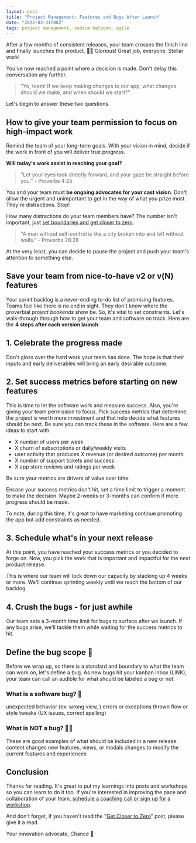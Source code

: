 ```yaml
---
layout: post
title: "Project Management: Features and Bugs After Launch"
date: "2022-03-31T08Z"
tags: project management, sodium halogen, agile
---
```


After a few months of consistent releases, your team crosses the finish line and finally launches the product. 🍾🙌 Glorious! Great job, everyone. Stellar work!

You've now reached a point where a decision is made. Don't delay this conversation any further.

> "Yo, team! If we keep making changes to our app, what changes should we make, and when should we start?"

Let's begin to answer these two questions.

## How to give your team permission to focus on high-impact work

Remind the team of your long-term goals. With your vision in mind, decide if the work in front of you will deliver true progress.

**Will today's work assist in reaching your goal?**

> "Let your eyes look directly forward, and your gaze be straight before you." - Proverbs 4:25

You and your team must **be ongoing advocates for your cast vision**. Don't allow the urgent and unimportant to get in the way of what you prize most. They're distractions. Stop!

How many distractions do your team members have? The number isn't important, just [set boundaries and get closer to zero](https://chancesmith.io/focus-get-closer-to-zero/).

> "A man without self-control is like a city broken into and left without walls." - Proverbs 28:28

At the very least, you can decide to pause the project and push your team's attention to something else.

## Save your team from nice-to-have v2 or v(N) features

Your sprint backlog is a never-ending to-do list of promising features. Teams feel like there is no end in sight. They don't know where the proverbial *project bookends* show be. So, it's vital to set constraints. Let's walk-through through how to get your team and software on track. Here are the **4 steps after each version launch**.

## 1. Celebrate the progress made

Don't gloss over the hard work your team has done. The hope is that their inputs and early deliverables will bring an early desirable outcome.

## 2. Set success metrics before starting on new features

This is time to let the software work and measure success. Also, you're giving your team permission to focus. Pick success metrics that determine the project is worth more investment and that help decide what features should be next. Be sure you can track these in the software. Here are a few ideas to start with.

- X number of users per week
- X churn of subscriptions or daily/weekly visits
- user activity that produces X revenue (or desired outcome) per month
- X number of support tickets and success
- X app store reviews and ratings per week

Be sure your metrics are drivers of value over time.

Encase your success metrics don't hit, set a time limit to trigger a moment to make the decision. Maybe 2-weeks or 3-months can confirm if more progress should be made.

To note, during this time, it's great to have marketing continue promoting the app but add constraints as needed.

## 3. Schedule what's in your next release

At this point, you have reached your success metrics or you decided to forge on. Now, you pick the work that is important and impactful for the next product release.

This is where our team will lock down our capacity by stacking up 4 weeks or more. We'll continue sprinting weekly until we reach the bottom of our backlog.

## 4. Crush the bugs - for just awhile

Our team sets a 3-month time limit for bugs to surface after we launch. If any bugs arise, we'll tackle them while waiting for the success metrics to hit.

## Define the bug scope 🔬
Before we wrap up, so there is a standard and boundary to what the team can work on, let's define a bug. As new bugs hit your kanban inbox (LINK), your team can call an audible for what should be labeled a bug or not.

### What is a software bug? 🐛

unexpected behavior (ex: wrong view, )
errors or exceptions thrown
flow or style tweaks (UX issues, correct spelling)

### What is NOT a bug? 🙅‍♀️
These are good examples of what should be included in a new release.
content changes
new features, views, or modals
changes to modify the current features and experiences

## Conclusion

Thanks for reading. It's great to put my learnings into posts and workshops so you can learn to do it too. If you're interested in improving the pace and collaboration of your team, [schedule a coaching call or sign up for a workshop](https://chancesmith.io/coaching).

And don't forget, if you haven't read the "[Get Closer to Zero](https://chancesmith.io/focus-get-closer-to-zero/)" post, please give it a read.

Your innovation advocate, Chance 👋